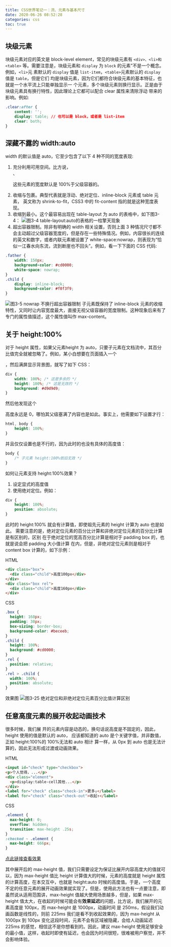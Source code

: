 ```yaml
---
title: CSS世界笔记一：流、元素与基本尺寸
date: 2020-06-26 08:52:28
categories: css
toc: true
---
```


## 块级元素

块级元素对应的英文是 block-level element，常见的块级元素有 `<div>、<li>和<table>` 等。需要注意是，块级元素和 `display` 为 `block` 的元素”不是一个概念。例如，`<li>`元 素默认的 `display` 值是 `list-item`，`<table>`元素默认的 `display` 值是 `table`，但是它们 均是块级元素，因为它们都符合块级元素的基本特征，也就是一个水平流上只能单独显示一 个元素，多个块级元素则换行显示。正是由于块级元素具有换行特性，因此理论上它都可以配合 clear 属性来清除浮动 带来的影响。例如:
```css
.clear:after {
    content: '';
    display: table; // 也可以是 block，或者是 list-item
    clear: both;
}
```

## 深藏不露的 width:auto
width 的默认值是 auto，它至少包含了以下 4 种不同的宽度表现:
1. 充分利用可用空间。比方说，<div>、<p>这些元素的宽度默认是 100%于父级容器的。
2. 收缩与包裹。典型代表就是浮动、绝对定位、inline-block 元素或 table 元素， 英文称为 shrink-to-fit，CSS3 中的 fit-content 指的就是这种宽度表现。
3. 收缩到最小。这个最容易出现在 table-layout 为 auto 的表格中，如下图3-4：
![图3-4 table-layout:auto的表格的一柱擎天现象](/images/f9ac8a81e75af.png)
4. 超出容器限制。除非有明确的 width 相关设置，否则上面 3 种情况尺寸都不会主动超过父级容器宽度的，但是存在一些特殊情况。例如，内容很长的连续的英文和数字，或者内联元素被设置了 white-space:nowrap，则表现为“恰似一江春水向东流，流到断崖也不回头”。例如，看一下下面的 CSS 代码:
```css
.father {
    width: 150px;
    background-color: #cd0000;
    white-space: nowrap;
}
.child {
    display: inline-block;
    background-color: #f0f3f9;
}
```
![图3-5 nowrap 不换行超出容器限制](/images/5869b0247becb.png)
子元素既保持了 inline-block 元素的收缩特性，又同时让内容宽度最大，直接无视父级容器的宽度限制。这种现象后来有了专门的属性值描述，这个属性值叫作 max-content。

## 关于 height:100%
对于 height 属性，如果父元素height 为 auto，只要子元素在文档流中，其百分比值完全就被忽略了。例如，某小白想要在页面插入一个<div>，然后满屏显示背景图，就写了如下 CSS：
```css
div {
    width: 100%; /* 这是多余的 */
    height: 100%; /* 这是无效的 */
    background: #d9d9d9;
}
```
然后他发现这个<div>高度永远是 0，哪怕其父级<body>塞满了内容也是如此。事实上，他需要如下设置才行：
```css
html, body {
    height: 100%;
}
```
并且仅仅设置<body>也是不行的，因为此时的<body>也没有具体的高度值：
```css
body {
    /* 子元素 height:100%依旧无效 */
}
```
如何让元素支持 height:100%效果？
1. 设定显式的高度值
2. 使用绝对定位。例如：
```css
div {
    height: 100%;
    position: absolute;
}
```
此时的 height:100% 就会有计算值，即使祖先元素的 height 计算为 auto 也是如此。 需要注意的是，绝对定位元素的百分比计算和非绝对定位元素的百分比计算是有区别的，区别 在于绝对定位的宽高百分比计算是相对于 padding box 的，也就是说会把 padding 大小值计算 在内，但是，非绝对定位元素则是相对于 content box 计算的，如下示例：

HTML
```html
<div class="box">
  <div class="child">高度100px</div>
</div>
<div class="box rel">
  <div class="child">高度160px</div>
</div>
```

CSS
```css
.box {
  height: 160px;
  padding: 30px;
  box-sizing: border-box;
  background-color: #beceeb;
}
.child {
  height: 100%;
  background: #cd0000;
}
.rel {
  position: relative;
}
.rel > .child {
  width: 100%;
  position: absolute;
}
```
效果图
![图3-25 绝对定位和非绝对定位元素百分比值计算区别](/images/WX20200628-094934.png)

## 任意高度元素的展开收起动画技术
很多时候，我们展 开的元素内容是动态的，换句话说高度是不固定的，因此，height 使用的值是默认的 auto， 应该都知道的 auto 是个关键字值，并非数值，正如 height:100%的 100%无法和 auto 相计 算一样，从 0px 到 auto 也是无法计算的，因此无法形成过渡或动画效果。

HTML
```html
<input id="check" type="checkbox">
<p>个人觉得，...</p>
<div class="element">
  <p>display:table-cell其他...</p>
</div>
<label for="check" class="check-in">更多↓</label>
<label for="check" class="check-out">收起↑</label>
```

CSS
```css
.element {
  max-height: 0;
  overflow: hidden;
  transition: max-height .25s;
}
:checked ~ .element {
  max-height: 666px;
}
```

[点此链接查看效果](https://demo.cssworld.cn/3/3-2.php)

其中展开后的 max-height 值，我们只需要设定为保证比展开内容高度大的值就可以，因为 max-height 值比 height 计算值大的时候，元素的高度就是 height 属性的计算高度，在本交互中，也就是 height:auto 时候的高度值。于是，一个高度 不定的任意元素的展开动画效果就实现了。但是，使用此方法也有一点要注意，即虽然说从适用范围讲，max-height 值越大使用场景越多，但是，如果 max-height 值太大，在收起的时候可能会有**效果延迟**的问题，比方说，我们展开的元素高度是 100px，而 max-height 是 1000px，动画时间 是 250ms，假设我们动画函数是线性的，则前 225ms 我们是看不到收起效果的，因为 max-height 从 1000px 到 100px 变化这段时间，元素不会有区域被隐藏，会给人动画延迟 225ms 的感觉，相信这不是你想看到的。因此，建议 max-height 使用足够安全的最小值，这样，收起时即使有延迟，也会因为时间很短，很难被用户察觉，并不会影响体验。
